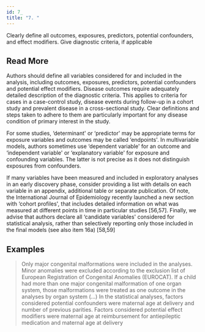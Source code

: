```yaml
---
id: 7_
title: "7. "
---
```

Clearly define all outcomes, exposures, predictors, potential confounders, and effect modifiers. Give diagnostic criteria, if applicable

## Read More

Authors should define all variables considered for and included in the analysis, including outcomes, exposures, predictors, potential confounders and potential effect modifiers. Disease outcomes require adequately detailed description of the diagnostic criteria. This applies to criteria for cases in a case-control study, disease events during follow-up in a cohort study and prevalent disease in a cross-sectional study. Clear definitions and steps taken to adhere to them are particularly important for any disease condition of primary interest in the study.

For some studies, ‘determinant' or ‘predictor' may be appropriate terms for exposure variables and outcomes may be called ‘endpoints'. In multivariable models, authors sometimes use ‘dependent variable' for an outcome and ‘independent variable' or ‘explanatory variable' for exposure and confounding variables. The latter is not precise as it does not distinguish exposures from confounders.

If many variables have been measured and included in exploratory analyses in an early discovery phase, consider providing a list with details on each variable in an appendix, additional table or separate publication. Of note, the International Journal of Epidemiology recently launched a new section with ‘cohort profiles', that includes detailed information on what was measured at different points in time in particular studies [56,57]. Finally, we advise that authors declare all ‘candidate variables' considered for statistical analysis, rather than selectively reporting only those included in the final models (see also item 16a) [58,59]

## Examples

> Only major congenital malformations were included in the analyses. Minor anomalies were excluded according to the exclusion list of European Registration of Congenital Anomalies (EUROCAT). If a child had more than one major congenital malformation of one organ system, those malformations were treated as one outcome in the analyses by organ system (…) In the statistical analyses, factors considered potential confounders were maternal age at delivery and number of previous parities. Factors considered potential effect modifiers were maternal age at reimbursement for antiepileptic medication and maternal age at delivery